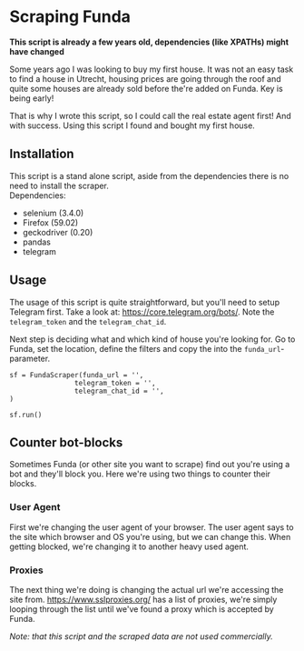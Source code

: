 # Scraping Funda
**This script is already a few years old, dependencies (like XPATHs) might have changed**

Some years ago I was looking to buy my first house. It was not an easy task to find a house in Utrecht,
housing prices are going through the roof and quite some houses are already sold before the're
added on Funda. Key is being early!  

That is why I wrote this script, so I could call the real estate agent first! And with success.
Using this script I found and bought my first house.  

## Installation
This script is a stand alone script, aside from the dependencies there is no need to install the scraper.  
Dependencies:  
* selenium (3.4.0)  
* Firefox (59.02)  
* geckodriver (0.20)  
* pandas  
* telegram  

## Usage
The usage of this script is quite straightforward, but you'll need to setup Telegram first. Take a look at: https://core.telegram.org/bots/. Note the `telegram_token` and the `telegram_chat_id`.   

Next step is deciding what and which kind of house you're looking for. Go to Funda, set the location, define the filters and copy the into the `funda_url`-parameter. 

```
sf = FundaScraper(funda_url = '',
                telegram_token = '',
                telegram_chat_id = '',
)

sf.run()
```

## Counter bot-blocks
Sometimes Funda (or other site you want to scrape) find out you're using a bot and they'll block you. Here we're using two things to counter their blocks.  

### User Agent
First we're changing the user agent of your browser.
The user agent says to the site which browser and OS you're using, but we can change this. 
When getting blocked, we're changing it to another heavy used agent.  

### Proxies
The next thing we're doing is changing the actual url we're accessing the site from. https://www.sslproxies.org/ has a list of proxies, we're simply looping through the list until we've found a proxy which is accepted by Funda.

*Note: that this script and the scraped data are not used commercially.*